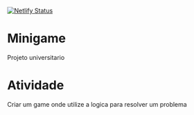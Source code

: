 [![Netlify Status](https://api.netlify.com/api/v1/badges/76336c8b-981c-4a98-8673-de83f472e0f1/deploy-status)](https://app.netlify.com/sites/minigame-atividade/deploys)
# Minigame
Projeto universitario
# Atividade
Criar um game onde utilize a logica para resolver um problema
